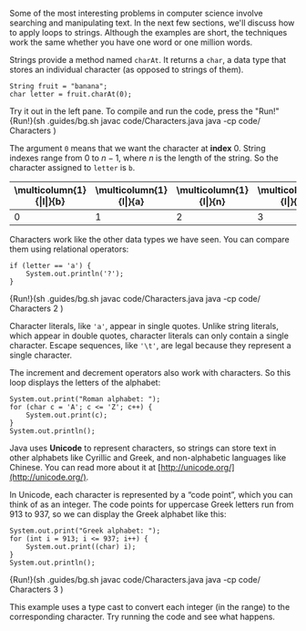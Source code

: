 Some of the most interesting problems in computer science involve searching and manipulating text. In the next few sections, we'll discuss how to apply loops to strings. Although the examples are short, the techniques work the same whether you have one word or one million words.


Strings provide a method named `charAt`. It returns a `char`, a data type that stores an individual character (as opposed to strings of them).

```code
String fruit = "banana";
char letter = fruit.charAt(0);
```

Try it out in the left pane. To compile and run the code, press the "Run!"
{Run!}(sh .guides/bg.sh javac code/Characters.java java -cp code/ Characters )


The argument `0` means that we want the character at **index** 0. String indexes range from 0 to $n-1$, where $n$ is the length of the string. So the character assigned to `letter` is `b`.

|\multicolumn{1}{&#124;l&#124;}{b}|\multicolumn{1}{l&#124;}{a}|\multicolumn{1}{l&#124;}{n}|\multicolumn{1}{l&#124;}{a}|\multicolumn{1}{l&#124;}{n}|\multicolumn{1}{l&#124;}{a} \\ \hline|
|-|-|-|-|-|-|
|0                      |1                     |2                     |3                     |4                     |5|



Characters work like the other data types we have seen. You can compare them using relational operators:

```code
if (letter == 'a') {
    System.out.println('?');
}
```

{Run!}(sh .guides/bg.sh javac code/Characters.java java -cp code/ Characters 2 )


Character literals, like `'a'`, appear in single quotes. Unlike string literals, which appear in double quotes, character literals can only contain a single character. Escape sequences, like `'\t'`, are legal because they represent a single character.

The increment and decrement operators also work with characters. So this loop displays the letters of the alphabet:

```code
System.out.print("Roman alphabet: ");
for (char c = 'A'; c <= 'Z'; c++) {
    System.out.print(c);
}
System.out.println();
```


Java uses **Unicode** to represent characters, so strings can store text in other alphabets like Cyrillic and Greek, and non-alphabetic languages like Chinese. You can read more about it at [http://unicode.org/](http://unicode.org/).

In Unicode, each character is represented by a “code point”, which you can think of as an integer. The code points for uppercase Greek letters run from 913 to 937, so we can display the Greek alphabet like this:

```code
System.out.print("Greek alphabet: ");
for (int i = 913; i <= 937; i++) {
    System.out.print((char) i);
}
System.out.println();
```

{Run!}(sh .guides/bg.sh javac code/Characters.java java -cp code/ Characters 3 )


This example uses a type cast to convert each integer (in the range) to the corresponding character. Try running the code and see what happens.
